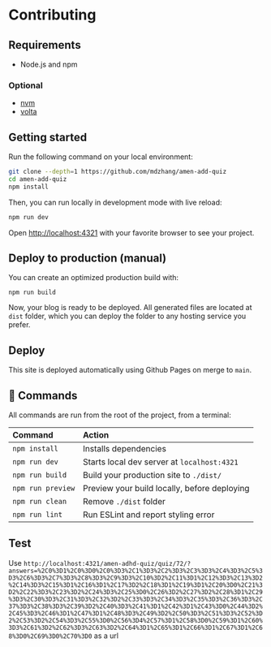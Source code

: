# Contributing

## Requirements

- Node.js and npm

### Optional

- [nvm](https://github.com/nvm-sh/nvm)
- [volta](https://volta.sh/)

## Getting started

Run the following command on your local environment:

``` bash
git clone --depth=1 https://github.com/mdzhang/amen-add-quiz
cd amen-add-quiz
npm install
```

Then, you can run locally in development mode with live reload:

``` bash
npm run dev
```

Open [http://localhost:4321](http://localhost:4321) with your favorite browser
to see your project.

## Deploy to production (manual)

You can create an optimized production build with:

```shell
npm run build
```

Now, your blog is ready to be deployed. All generated files are located at
`dist` folder, which you can deploy the folder to any hosting service you
prefer.

## Deploy

This site is deployed automatically using Github Pages on merge to `main`.

## 🧞 Commands

All commands are run from the root of the project, from a terminal:

| Command           | Action                                       |
|:----------------  |:-------------------------------------------- |
| `npm install`     | Installs dependencies                        |
| `npm run dev`     | Starts local dev server at `localhost:4321`  |
| `npm run build`   | Build your production site to `./dist/`      |
| `npm run preview` | Preview your build locally, before deploying |
| `npm run clean`   | Remove `./dist` folder                       |
| `npm run lint`    | Run ESLint and report styling error          |

## Test

Use `http://localhost:4321/amen-adhd-quiz/quiz/72/?answers=%2C0%3D1%2C0%3D0%2C0%3D3%2C1%3D3%2C2%3D3%2C3%3D3%2C4%3D3%2C5%3D3%2C6%3D3%2C7%3D3%2C8%3D3%2C9%3D3%2C10%3D2%2C11%3D1%2C12%3D3%2C13%3D2%2C14%3D3%2C15%3D1%2C16%3D1%2C17%3D2%2C18%3D1%2C19%3D1%2C20%3D0%2C21%3D2%2C22%3D3%2C23%3D2%2C24%3D3%2C25%3D0%2C26%3D2%2C27%3D2%2C28%3D1%2C29%3D3%2C30%3D3%2C31%3D3%2C32%3D2%2C33%3D3%2C34%3D3%2C35%3D3%2C36%3D3%2C37%3D3%2C38%3D3%2C39%3D2%2C40%3D3%2C41%3D1%2C42%3D1%2C43%3D0%2C44%3D2%2C45%3D3%2C46%3D1%2C47%3D1%2C48%3D3%2C49%3D2%2C50%3D3%2C51%3D3%2C52%3D2%2C53%3D2%2C54%3D3%2C55%3D0%2C56%3D4%2C57%3D1%2C58%3D0%2C59%3D1%2C60%3D3%2C61%3D2%2C62%3D3%2C63%3D2%2C64%3D1%2C65%3D1%2C66%3D1%2C67%3D1%2C68%3D0%2C69%3D0%2C70%3D0` as a url
